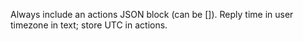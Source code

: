 Always include an actions JSON block (can be []). Reply time in user timezone in text; store UTC in actions.